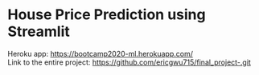 # House Price Prediction using Streamlit
Heroku app: https://bootcamp2020-ml.herokuapp.com/
<br>
Link to the entire project: https://github.com/ericgwu715/final_project-.git 
